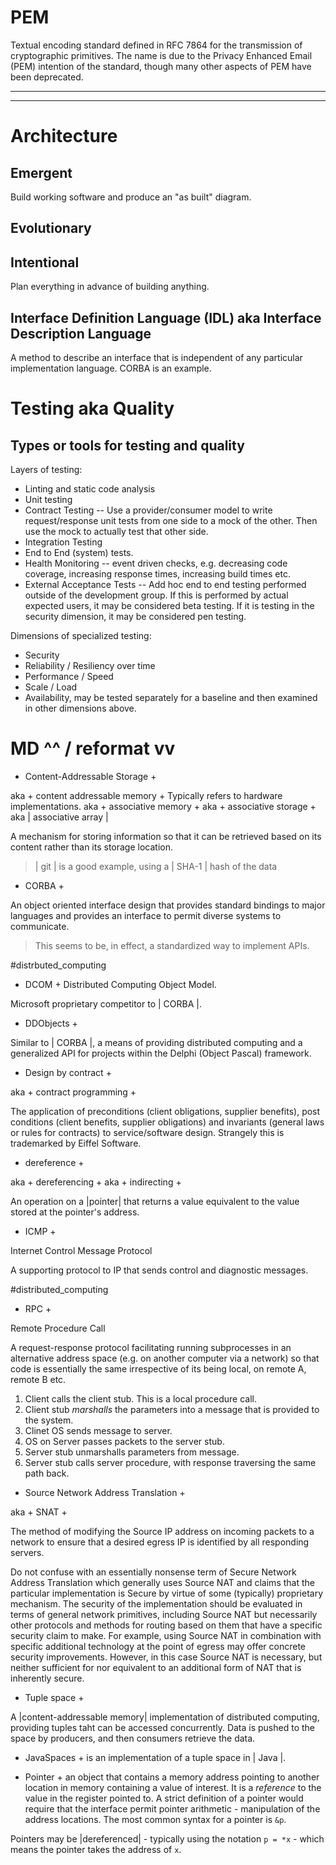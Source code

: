 # PEM 

Textual encoding standard defined in RFC 7864 for the transmission of cryptographic primitives. The name is due to the Privacy Enhanced Email (PEM) intention of the standard, though many other aspects of PEM have been deprecated.


---
---

# Architecture

## Emergent

Build working software and produce an "as built" diagram. 

## Evolutionary



## Intentional 

Plan everything in advance of building anything.

## Interface Definition Language (IDL) aka Interface Description Language

A method to describe an interface that is independent of any particular implementation language. CORBA is an example.

# Testing aka Quality

## Types or tools for testing and quality

Layers of testing:
- Linting and static code analysis
- Unit testing
- Contract Testing -- Use a provider/consumer model to write request/response unit tests from one side to a mock of the other. Then use the mock to actually test that other side.
- Integration Testing
- End to End (system) tests.
- Health Monitoring -- event driven checks, e.g. decreasing code coverage, increasing response times, increasing build times etc.
- External Acceptance Tests -- Add hoc end to end testing performed outside of the development group. If this is performed by actual expected users, it may be considered beta testing. If it is testing in the security dimension, it may be considered pen testing.

Dimensions of specialized testing:
- Security
- Reliability / Resiliency over time 
- Performance / Speed
- Scale / Load
- Availability, may be tested separately for a baseline and then examined in other dimensions above.



# MD ^^ / reformat vv

+ Content-Addressable Storage + 

aka + content addressable memory + Typically refers to hardware implementations.
aka + associative memory + 
aka + associative storage +
aka | associative array |

A mechanism for storing information so that it can be retrieved based on its content rather than its storage location.

> | git | is a good example, using a | SHA-1 | hash of the data


+ CORBA + 

An object oriented interface design that provides standard bindings to major languages and provides an interface to permit diverse systems to communicate.

> This seems to be, in effect, a standardized way to implement APIs.

#distrbuted_computing

+ DCOM + Distributed Computing Object Model.

Microsoft proprietary competitor to | CORBA |.


+ DDObjects +

Similar to | CORBA |, a means of providing distributed computing and a generalized API for projects within the Delphi (Object Pascal) framework.

+ Design by contract +

aka + contract programming +

The application of preconditions (client obligations, supplier benefits), post conditions (client benefits, supplier obligations) and invariants (general laws or rules for contracts) to service/software design. Strangely this is trademarked by Eiffel Software.


+ dereference +

aka + dereferencing +
aka + indirecting +

An operation on a |pointer| that returns a value equivalent to the value stored at the pointer's address.


+ ICMP +

Internet Control Message Protocol

A supporting protocol to IP that sends control and diagnostic messages.

#distributed_computing


+ RPC +

Remote Procedure Call

A request-response protocol facilitating running subprocesses in an alternative address space (e.g. on another computer via a network) so that code is essentially the same irrespective of its being local, on remote A, remote B etc.

1. Client calls the client stub. This is a local procedure call.
2. Client stub _marshalls_ the parameters into a message that is provided to the system.
3. Clinet OS sends message to server.
4. OS on Server passes packets to the server stub.
5. Server stub unmarshalls parameters from message.
6. Server stub calls server procedure, with response traversing the same path back.

+ Source Network Address Translation +

aka + SNAT +

The method of modifying the Source IP address on incoming packets to a network to ensure that a desired egress IP is identified by all responding servers.

Do not confuse with an essentially nonsense term of Secure Network Address Translation which generally uses Source NAT and claims that the particular implementation is Secure by virtue of some (typically) proprietary mechanism. The security of the implementation should be evaluated in terms of general network primitives, including Source NAT but necessarily other protocols and methods for routing based on them that have a specific security claim to make. For example, using Source NAT in combination with specific additional technology at the point of egress may offer concrete security improvements. However, in this case Source NAT is necessary, but neither sufficient for nor equivalent to an additional form of NAT that is inherently secure. 


+ Tuple space +

A |content-addressable memory| implementation of distributed computing, providing tuples taht can be accessed concurrently. Data is pushed to the space by producers, and then consumers retrieve the data.

+ JavaSpaces + is an implementation of a tuple space in | Java |.

+ Pointer + an object that contains a memory address pointing to another location in memory containing a value of interest. It is a *reference* to the value in the register pointed to. A strict definition of a pointer would require that the interface permit pointer arithmetic - manipulation of the address locations. The most common syntax for a pointer is `&p`. 

Pointers may be |dereferenced| - typically using the notation `p = *x` - which means the pointer takes the address of `x`. 
